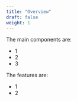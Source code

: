 ```yaml
---
title: "Overview"
draft: false
weight: 1
---
```


The main components are:

- 1
- 2
- 3

The features are:

- 1
- 2
